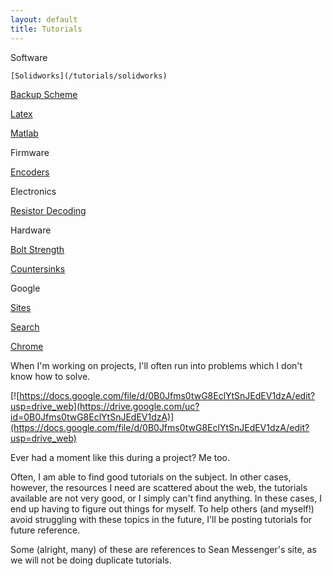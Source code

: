 ```yaml
---
layout: default
title: Tutorials
---
```


Software 

    [Solidworks](/tutorials/solidworks)  

   [Backup Scheme](/tutorials/backupscheme)  

   [Latex](/tutorials/latex)

   [Matlab](/tutorials/matlab)

Firmware

  [Encoders](https://sites.google.com/site/raintomudd/tutorials/rotaryencoders)  

Electronics

   [Resistor Decoding](/tutorials/resistordecoding)

Hardware 

   [Bolt Strength](/tutorials/bolts)  

   [Countersinks](https://sites.google.com/site/raintomudd/tutorials/countersinks)

Google 

   [Sites](/tutorials/googlesites)

   [Search](/tutorials/googleadvancedsearchoperators)  

  [Chrome](/tutorials/googlechrome)

When I'm working on projects, I'll often run into problems which I don't know how to solve. 

[![https://docs.google.com/file/d/0B0Jfms0twG8EclYtSnJEdEV1dzA/edit?usp=drive_web](https://drive.google.com/uc?id=0B0Jfms0twG8EclYtSnJEdEV1dzA)](https://docs.google.com/file/d/0B0Jfms0twG8EclYtSnJEdEV1dzA/edit?usp=drive_web)

Ever had a moment like this during a project? Me too. 

Often, I am able to find good tutorials on the subject. In other cases, however, the resources I need are scattered about the web, the tutorials available are not very good, or I simply can't find anything. In these cases, I end up having to figure out things for myself. To help others (and myself!) avoid struggling with these topics in the future, I'll be posting tutorials for future reference. 

Some (alright, many) of these are references to Sean Messenger's site, as we will not be doing duplicate tutorials. 
